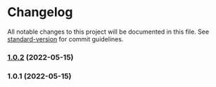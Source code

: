 # Changelog

All notable changes to this project will be documented in this file. See [standard-version](https://github.com/conventional-changelog/standard-version) for commit guidelines.

### [1.0.2](https://github.com/detj/semverflation/compare/v1.0.1...v1.0.2) (2022-05-15)

### 1.0.1 (2022-05-15)
